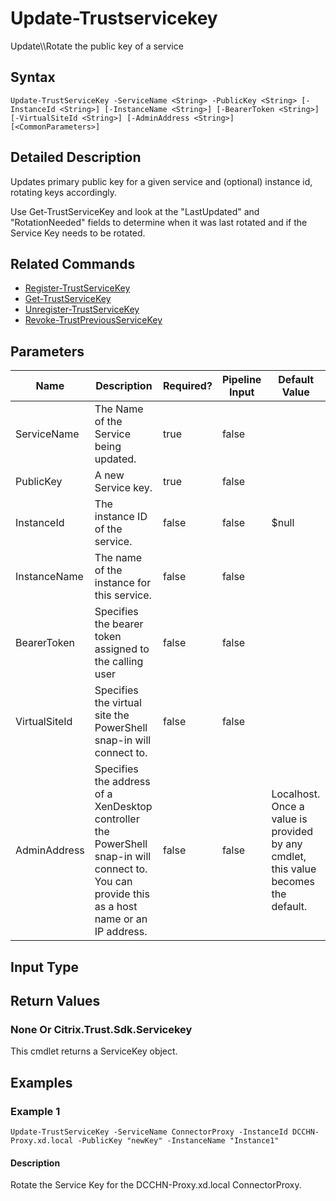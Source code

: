 ﻿
# Update-Trustservicekey
Update\\\\Rotate the public key of a service
## Syntax
```
Update-TrustServiceKey -ServiceName <String> -PublicKey <String> [-InstanceId <String>] [-InstanceName <String>] [-BearerToken <String>] [-VirtualSiteId <String>] [-AdminAddress <String>] [<CommonParameters>]
```
## Detailed Description
Updates primary public key for a given service and (optional) instance id, rotating keys accordingly.

Use Get-TrustServiceKey and look at the "LastUpdated" and "RotationNeeded" fields to determine when it was last rotated and if the Service Key needs to be rotated.


## Related Commands

* [Register-TrustServiceKey](../Register-TrustServiceKey/)
* [Get-TrustServiceKey](../Get-TrustServiceKey/)
* [Unregister-TrustServiceKey](../Unregister-TrustServiceKey/)
* [Revoke-TrustPreviousServiceKey](../Revoke-TrustPreviousServiceKey/)
## Parameters
| Name   | Description | Required? | Pipeline Input | Default Value |
| --- | --- | --- | --- | --- |
| ServiceName | The Name of the Service being updated. | true | false |  |
| PublicKey | A new Service key. | true | false |  |
| InstanceId | The instance ID of the service. | false | false | \$null |
| InstanceName | The name of the instance for this service. | false | false |  |
| BearerToken | Specifies the bearer token assigned to the calling user | false | false |  |
| VirtualSiteId | Specifies the virtual site the PowerShell snap-in will connect to. | false | false |  |
| AdminAddress | Specifies the address of a XenDesktop controller the PowerShell snap-in will connect to. You can provide this as a host name or an IP address. | false | false | Localhost. Once a value is provided by any cmdlet, this value becomes the default. |

## Input Type

### 

## Return Values

### None Or Citrix.Trust.Sdk.Servicekey
This cmdlet returns a ServiceKey object.
## Examples

### Example 1
```
Update-TrustServiceKey -ServiceName ConnectorProxy -InstanceId DCCHN-Proxy.xd.local -PublicKey "newKey" -InstanceName "Instance1"
```
#### Description
Rotate the Service Key for the DCCHN-Proxy.xd.local ConnectorProxy.
